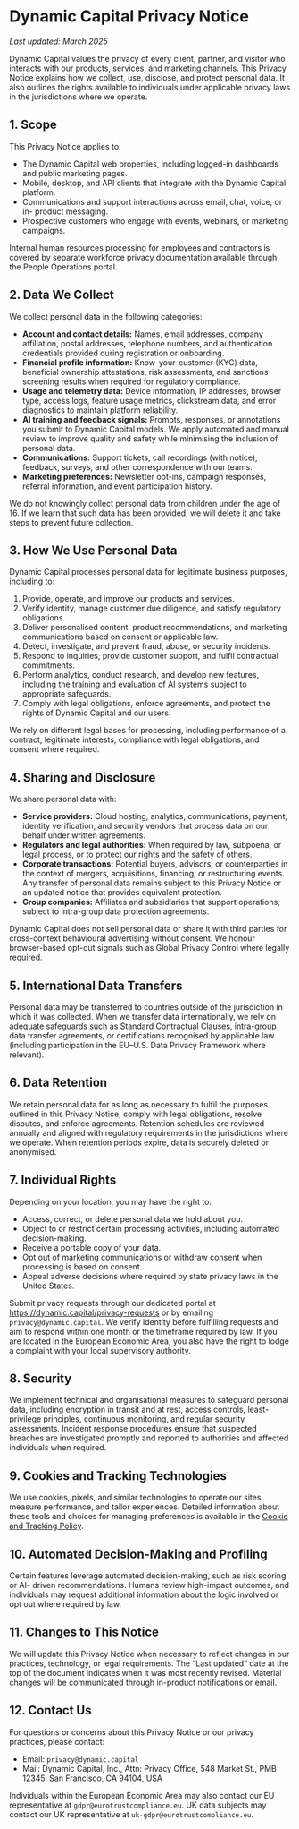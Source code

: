 # Dynamic Capital Privacy Notice

_Last updated: March 2025_

Dynamic Capital values the privacy of every client, partner, and visitor who
interacts with our products, services, and marketing channels. This Privacy
Notice explains how we collect, use, disclose, and protect personal data. It
also outlines the rights available to individuals under applicable privacy laws
in the jurisdictions where we operate.

## 1. Scope

This Privacy Notice applies to:

- The Dynamic Capital web properties, including logged-in dashboards and public
  marketing pages.
- Mobile, desktop, and API clients that integrate with the Dynamic Capital
  platform.
- Communications and support interactions across email, chat, voice, or in-
  product messaging.
- Prospective customers who engage with events, webinars, or marketing
  campaigns.

Internal human resources processing for employees and contractors is covered by
separate workforce privacy documentation available through the People Operations
portal.

## 2. Data We Collect

We collect personal data in the following categories:

- **Account and contact details:** Names, email addresses, company affiliation,
  postal addresses, telephone numbers, and authentication credentials provided
  during registration or onboarding.
- **Financial profile information:** Know-your-customer (KYC) data, beneficial
  ownership attestations, risk assessments, and sanctions screening results when
  required for regulatory compliance.
- **Usage and telemetry data:** Device information, IP addresses, browser type,
  access logs, feature usage metrics, clickstream data, and error diagnostics to
  maintain platform reliability.
- **AI training and feedback signals:** Prompts, responses, or annotations you
  submit to Dynamic Capital models. We apply automated and manual review to
  improve quality and safety while minimising the inclusion of personal data.
- **Communications:** Support tickets, call recordings (with notice), feedback,
  surveys, and other correspondence with our teams.
- **Marketing preferences:** Newsletter opt-ins, campaign responses, referral
  information, and event participation history.

We do not knowingly collect personal data from children under the age of 16. If
we learn that such data has been provided, we will delete it and take steps to
prevent future collection.

## 3. How We Use Personal Data

Dynamic Capital processes personal data for legitimate business purposes,
including to:

1. Provide, operate, and improve our products and services.
2. Verify identity, manage customer due diligence, and satisfy regulatory
   obligations.
3. Deliver personalised content, product recommendations, and marketing
   communications based on consent or applicable law.
4. Detect, investigate, and prevent fraud, abuse, or security incidents.
5. Respond to inquiries, provide customer support, and fulfil contractual
   commitments.
6. Perform analytics, conduct research, and develop new features, including the
   training and evaluation of AI systems subject to appropriate safeguards.
7. Comply with legal obligations, enforce agreements, and protect the rights of
   Dynamic Capital and our users.

We rely on different legal bases for processing, including performance of a
contract, legitimate interests, compliance with legal obligations, and consent
where required.

## 4. Sharing and Disclosure

We share personal data with:

- **Service providers:** Cloud hosting, analytics, communications, payment,
  identity verification, and security vendors that process data on our behalf
  under written agreements.
- **Regulators and legal authorities:** When required by law, subpoena, or legal
  process, or to protect our rights and the safety of others.
- **Corporate transactions:** Potential buyers, advisors, or counterparties in
  the context of mergers, acquisitions, financing, or restructuring events. Any
  transfer of personal data remains subject to this Privacy Notice or an updated
  notice that provides equivalent protection.
- **Group companies:** Affiliates and subsidiaries that support operations,
  subject to intra-group data protection agreements.

Dynamic Capital does not sell personal data or share it with third parties for
cross-context behavioural advertising without consent. We honour browser-based
opt-out signals such as Global Privacy Control where legally required.

## 5. International Data Transfers

Personal data may be transferred to countries outside of the jurisdiction in
which it was collected. When we transfer data internationally, we rely on
adequate safeguards such as Standard Contractual Clauses, intra-group data
transfer agreements, or certifications recognised by applicable law (including
participation in the EU–U.S. Data Privacy Framework where relevant).

## 6. Data Retention

We retain personal data for as long as necessary to fulfil the purposes outlined
in this Privacy Notice, comply with legal obligations, resolve disputes, and
enforce agreements. Retention schedules are reviewed annually and aligned with
regulatory requirements in the jurisdictions where we operate. When retention
periods expire, data is securely deleted or anonymised.

## 7. Individual Rights

Depending on your location, you may have the right to:

- Access, correct, or delete personal data we hold about you.
- Object to or restrict certain processing activities, including automated
  decision-making.
- Receive a portable copy of your data.
- Opt out of marketing communications or withdraw consent when processing is
  based on consent.
- Appeal adverse decisions where required by state privacy laws in the United
  States.

Submit privacy requests through our dedicated portal at
<https://dynamic.capital/privacy-requests> or by emailing
`privacy@dynamic.capital`. We verify identity before fulfilling requests and aim
to respond within one month or the timeframe required by law. If you are located
in the European Economic Area, you also have the right to lodge a complaint with
your local supervisory authority.

## 8. Security

We implement technical and organisational measures to safeguard personal data,
including encryption in transit and at rest, access controls, least-privilege
principles, continuous monitoring, and regular security assessments. Incident
response procedures ensure that suspected breaches are investigated promptly and
reported to authorities and affected individuals when required.

## 9. Cookies and Tracking Technologies

We use cookies, pixels, and similar technologies to operate our sites, measure
performance, and tailor experiences. Detailed information about these tools and
choices for managing preferences is available in the
[Cookie and Tracking Policy](cookie-and-tracking-policy.md).

## 10. Automated Decision-Making and Profiling

Certain features leverage automated decision-making, such as risk scoring or AI-
driven recommendations. Humans review high-impact outcomes, and individuals may
request additional information about the logic involved or opt out where
required by law.

## 11. Changes to This Notice

We will update this Privacy Notice when necessary to reflect changes in our
practices, technology, or legal requirements. The “Last updated” date at the top
of the document indicates when it was most recently revised. Material changes
will be communicated through in-product notifications or email.

## 12. Contact Us

For questions or concerns about this Privacy Notice or our privacy practices,
please contact:

- Email: `privacy@dynamic.capital`
- Mail: Dynamic Capital, Inc., Attn: Privacy Office, 548 Market St., PMB 12345,
  San Francisco, CA 94104, USA

Individuals within the European Economic Area may also contact our EU
representative at `gdpr@eurotrustcompliance.eu`. UK data subjects may contact
our UK representative at `uk-gdpr@eurotrustcompliance.eu`.
